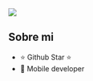 
<img src="https://imgur.com/PGBECbO.png">

## Sobre mi
- ⭐ Github Star ⭐ 
- 📲 Mobile developer
<br>
